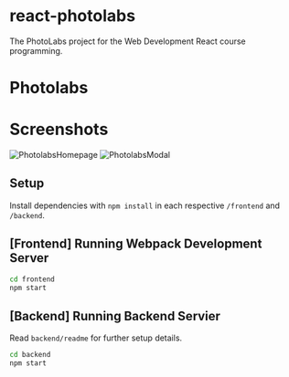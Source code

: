 # react-photolabs
The PhotoLabs project for the Web Development React course programming.

# Photolabs

# Screenshots
![PhotolabsHomepage](https://github.com/ftennisco/photolabs-starter/assets/121519683/6888f2dd-acbe-47b2-b9d0-d2f5b0c3a31c)
![PhotolabsModal](https://github.com/ftennisco/photolabs-starter/assets/121519683/21a576c8-b520-4eaf-a491-d7adab583ad9)

## Setup

Install dependencies with `npm install` in each respective `/frontend` and `/backend`.

## [Frontend] Running Webpack Development Server

```sh
cd frontend
npm start
```

## [Backend] Running Backend Servier

Read `backend/readme` for further setup details.

```sh
cd backend
npm start
```
